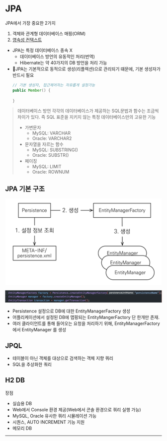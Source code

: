 # JPA

JPA에서 가장 중요한 2가지
1. 객체와 관계형 데이터베이스 매핑(ORM)
2. [영속성 컨텍스트](jpa-persistence-context.md)

* JPA는 특정 데이터베이스 종속 X
  + 데이터베이스 방언의 유동적인 처리(번역)
  + Hibernate는 약 40가지의 DB 방언을 처리 가능  
* JPA는 기본적으로 동적으로 생성(리플렉션)으로 관리되기 떄문에, 기본 생성자가 반드시 필요
  ```java
  // 기본 생성자, 접근제어자는 자유롭게 설정가능
  public Member() {

  }
  ```

> 데이터베이스 방언
각각의 데이터베이스가 제공하는 SQL문법과 함수는 조금씩 차이가 있다.
즉 SQL 표준을 지키지 않는 특정 데이터베이스만의 고유한 기능
> * 가변문자
>   * MySQL: VARCHAR
>   * Oracle: VARCHAR2
> * 문자열을 자르는 함수
>   * MySQL: SUBSTRING()
>   * Oracle: SUBSTR()
> * 페이징
>   * MySQL: LIMIT
>   * Oracle: ROWNUM

## JPA 기본 구조
![](assets/README-32fa8a5a.png)

![](assets/README-c5a3aab9.png)

* Persistence 설정으로 DB에 대한 EntityManagerFactory 생성
* 어플리케이션에서 설정된 DB에 맵핑되는 EntityMangerFactory 단 한개만 존재.
* 여러 클라이언트를 통해 들어오는 요청을 처리하기 위해, EntityManagerFactory에서 EntityManager 를 생성


## JPQL
* 테이블이 아닌 객체를 대상으로 검색하는 객체 지향 쿼리
* SQL을 추상화한 쿼리


## H2 DB

장점
* 실습용 DB
* Web에서 Console 환경 제공(Web에서 콘솔 환경으로 쿼리 실행 가능)
* MySQL, Oracle 유사한 쿼리 시뮬레이션 가능
* 시퀀스, AUTO INCREMENT 기능 지원
* 메모리 DB



---
